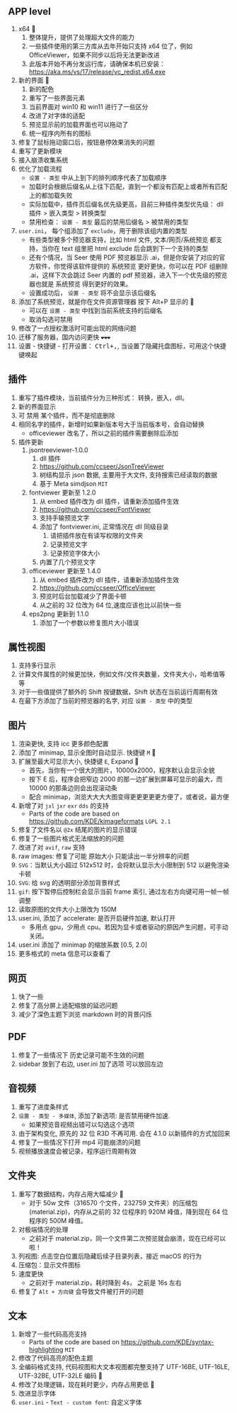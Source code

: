 ## APP level

1. x64 🥇
    1. 整体提升，提供了处理超大文件的能力
    2. 一些插件使用的第三方库从去年开始只支持 x64 位了，例如 OfficeViewer，如果不同步以后将无法更新改进
    3. 此版本开始不再分发运行库，请确保本机已安装：https://aka.ms/vs/17/release/vc_redist.x64.exe
2. 新的界面 🥇
   1. 新的配色
   2. 重写了一些界面元素
   4. 当前界面对 win10 和 win11 进行了一些区分
   5. 改进了对字体的适配
   6. 预览显示前的加载界面也可以拖动了
   7. 统一程序内所有的图标
3. 修复了鼠标拖动窗口后，按钮悬停效果消失的问题
4. 重写了更新模块
5. 接入崩溃收集系统
6. 优化了加载流程
   - `设置 - 类型` 中从上到下的排列顺序代表了加载顺序
   - 加载时会根据后缀名从上往下匹配，直到一个都没有匹配上或者所有匹配上的都加载失败
   - 实际加载中，插件页后缀名优先级更高，目前三种插件类型优先级： dll 插件 > 嵌入类型 > 转换类型
   - 禁用检查： `设置 - 类型` 最后的禁用后缀名 > 被禁用的类型
8. `user.ini`， 每个组添加了 `exclude`，用于删除该组内置的类型
   - 有些类型被多个预览器支持，比如 html 文件, 文本/网页/系统预览 都支持，当你在 text 组里把 html exclude 后会跳到下一个支持的类型
   - 还有个情况，当 Seer 使用 PDF 预览器显示 .ai，但是你安装了对应的官方软件，你觉得该软件提供的 系统预览 更好更快，你可以在 PDF 组删除 .ai，这样下次会跳过 Seer 内置的 pdf 预览器，进入下一个优先级的预览器也就是 系统预览 得到更好的效果。
   - 设置成功后， `设置 - 类型` 将不会显示该后缀名
9. 添加了系统预览，就是你在文件资源管理器 按下 Alt+P 显示的 🥇
   - 可以在 `设置 - 类型` 中找到当前系统支持的后缀名
   - 取消勾选可禁用
10. 修改了一点授权激活时可能出现的网络问题
11. 迁移了服务器，国内访问更快 `❤❤❤`
12. 设置 - 快捷键 - 打开设置： <kbd>Ctrl+,</kbd>, 当设置了隐藏托盘图标，可用这个快捷键唤起

## 插件

1. 重写了插件模块，当前插件分为三种形式： 转换，嵌入，dll。
2. 新的界面显示
3. 可 禁用 某个插件，而不是彻底删除
4. 相同名字的插件，新增时如果新版本号大于当前版本号，会自动替换
   - officeviewer 改名了，所以之前的插件需要删除后添加
5. 插件更新
   1. jsontreeviewer-1.0.0
      1. dll 插件
      2. https://github.com/ccseer/JsonTreeViewer
      3. 树结构显示 json 数据, 主要用于大文件, 支持搜索已经读取的数据
      4. 基于 Meta simdjson `MIT`
   2. fontviewer 更新至 1.2.0
      1. 从 embed 插件改为 dll 插件，请重新添加插件生效
      2. https://github.com/ccseer/FontViewer
      3. 支持手输预览文字
      4. 添加了 fontviewer.ini, 正常情况在 dll 同级目录
         1. 请把插件放在有读写权限的文件夹
         2. 记录预览文字
         3. 记录预览字体大小
      5. 内置了几个预览文字
   3. officeviewer 更新至 1.4.0
      1. 从 embed 插件改为 dll 插件，请重新添加插件生效
      2. https://github.com/ccseer/OfficeViewer
      3. 预览时后台加载减少了界面卡顿
      4. 从之前的 32 位改为 64 位,速度应该也比以前快一些
   4. eps2png 更新到 1.1.0
      1. 添加了一个参数以修复图片大小错误

## 属性视图

1. 支持多行显示
2. 计算文件属性的时候更加快，例如文件/文件夹数量，文件夹大小，哈希值等等
3. 对于一些值提供了额外的 Shift 按键数据，Shift 状态在当前运行周期有效
4. 在最下方添加了当前的预览器的名字, 对应 `设置 - 类型` 中的类型

## 图片

1. 渲染更快, 支持 icc 更多颜色配置
2. 添加了 minimap, 显示全图时自动显示. 快捷键 `M` 🥇
3. 扩展至最大可显示大小, 快捷键 `E`, Expand 🥇
   - 首先，当你有一个很大的图片，10000x2000，程序默认会显示全貌
   - 按下 E 后，程序会把窄边 2000 的那一边扩展到屏幕可显示的最大，而 10000 的那条边则会出现滚动条
   - 配合 minimap，浏览大大大大图变得更更更更更方便了，或者说，最方便
4. 新增了对 `jxl` `jxr` `exr` `dds` 的支持
   - Parts of the code are based on https://github.com/KDE/kimageformats `LGPL 2.1`
5. 修复了文件名以 `@2x` 结尾的图片的显示错误
6. 修复了一些图片格式无法缩放的的问题
7. 改进了对 `avif`, `raw` 支持
8. raw images: 修复了可能 原始大小 只能读出一半分辨率的问题
9. `SVG`：当默认大小超过 512x512 时，会将默认显示大小限制到 512 以避免渲染卡顿
10. `SVG`: 给 svg 的透明部分添加背景样式
11. `gif`: 按下暂停后控制栏会显示当前 frame 索引, 通过左右方向键可用一帧一帧调整
13. 读取原图的文件大小上限改为 150M
14. user.ini, 添加了 accelerate: 是否开启硬件加速, 默认打开
    - 多用点 gpu，少用点 cpu。若因为显卡或者驱动的原因产生问题，可手动关闭。
15. user.ini 添加了 minimap 的缩放系数 [0.5, 2.0]
16. 更多格式的 meta 信息可以查看了

## 网页

1. 快了一些
2. 修复了高分屏上适配缩放的延迟问题
3. 减少了深色主题下浏览 markdown 时的背景闪烁

## PDF

1. 修复了一些情况下 历史记录可能不生效的问题
2. sidebar 放到了右边, user.ini 加了选项 可以放回左边

## 音视频

1. 重写了进度条样式
2. `设置 - 类型 - 多媒体`, 添加了新选项: 是否禁用硬件加速.
   - 如果预览音视频出错可以勾选这个选项
3. 由于架构变化, 原先的 32 位 R3D 不再可用. 会在 4.1.0 以新插件的方式加回来
4. 修复了一些情况下打开 mp4 可能崩溃的问题
5. 视频播放速度会被记录，程序运行周期有效

## 文件夹

1. 重写了数据结构，内存占用大幅减少 🥇
   - 对于 50w 文件（316570 个文件，232759 文件夹）的压缩包(material.zip)，内存从之前的 32 位程序的 920M 峰值，降到现在 64 位程序的 500M 峰值。
2. 对极端情况的处理
   - 之前对于 material.zip，同一个文件第二次预览就会崩溃，现在已经可以啦！
3. 列视图: 点击空白位置后隐藏后续子目录列表，接近 macOS 的行为
4. 压缩包：显示文件图标
5. 速度更快
   - 之前对于 material.zip，耗时降到 4s， 之前是 16s 左右
6. 修复了 `Alt + 方向键` 会导致文件被打开的问题

## 文本

1. 新增了一些代码高亮支持
   - Parts of the code are based on https://github.com/KDE/syntax-highlighting `MIT`
2. 修改了代码高亮的配色主题
3. 全编码格式支持, 代码视图和大文本视图都完整支持了 UTF-16BE, UTF-16LE, UTF-32BE, UTF-32LE 编码 🥇
4. 修改了处理逻辑，现在耗时更少，内存占用更低 🥇
5. 改进显示字体
6. `user.ini` - `Text - custom font`: 自定义字体
